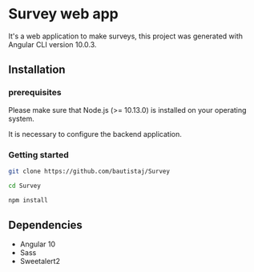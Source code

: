 # Survey web app
It's a web application to make surveys, this project was generated with Angular CLI version 10.0.3.

## Installation
### prerequisites
Please make sure that Node.js (>= 10.13.0) is installed on your operating system.

It is necessary to configure the backend application.

### Getting started
```bash
git clone https://github.com/bautistaj/Survey
```

```bash
cd Survey
```

```bash
npm install
```

## Dependencies
* Angular 10
* Sass
* Sweetalert2